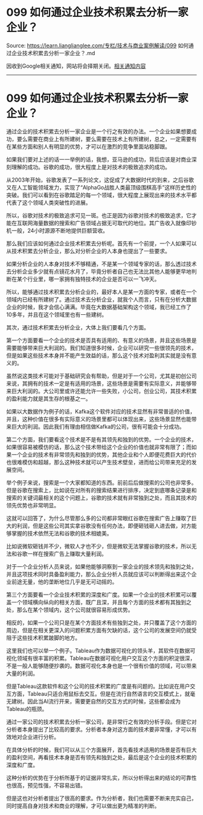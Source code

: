 # 099 如何通过企业技术积累去分析一家企业？ 

Source: https://learn.lianglianglee.com/专栏/技术与商业案例解读/099 如何通过企业技术积累去分析一家企业？.md

因收到Google相关通知，网站将会择期关闭。[相关通知内容](https://lumendatabase.org/notices/44265620)

---

# 099 如何通过企业技术积累去分析一家企业？

通过企业的技术积累去分析一家企业是一个行之有效的办法。一个企业如果想要成功，要么需要在商业上有所建树，要么需要在技术上有所建树，总之，一定需要有在某些方面和别人有明显的优势，才可以在激烈的竞争里面站稳脚跟。

如果我们要对上述的话一一举例的话，我想，亚马逊的成功，背后应该是对商业深刻理解的成功。谷歌的成功，很大程度上是对技术的极致追求的成功。

从2003年开始，谷歌发表了一系列论文，这促成了大数据时代的到来，之后谷歌又在人工智能领域发力，实现了“AlphaGo战胜人类最顶级围棋高手”这样历史性的突破。我们可以看到在谷歌踏足的每一个领域，很大程度上展现出来的技术水平都代表了这个领域人类突破性的进展。

所以，谷歌对技术的极致追求可见一斑。也正是因为谷歌对技术的极致追求，它才能在互联网海量数据的搜索和广告领域占据无可取代的地位。其广告收入就像印钞机一般，24小时源源不断地提供巨额营收。

那么我们应该如何通过企业技术积累去分析呢。首先有一个前提，一个人如果可以从技术积累去分析企业，那么对分析企业的人本身也提出了一些要求。

如果分析企业的人本身对技术不够精通，不是某一个领域专家的话，那么透过技术去分析企业多少就有点镜花水月了，毕竟分析者自己也无法比其他人能够更早地判断在某个行业里，哪一家拥有独特技术的企业是否可以一飞冲天。

所以，能够通过技术积累去分析企业的，最好本人是某一方面的专家，或者在一个领域内已经有所建树了。通过技术去分析企业，就我个人而言，只有在分析大数据企业的时候，我才会信心满满。毕竟在大数据基础架构这个领域，我已经工作了10多年，并且在这个领域里也有一些建树。

其次，通过技术积累去分析企业，大体上我们要看几个方面。

第一个方面要看一个企业的技术是否具有适用的、有意义的场景，并且这些场景是需要能够带来巨大利润的。我们知道很多时候，企业可以研究一些很领先的技术，但是如果这些技术本身并不能产生效益的话，那么这个技术对盈利其实就是没有意义的。

虽然说这类技术可能对于基础研究会有帮助，但是对于一个公司，尤其是初创公司来说，其拥有的技术一定是有适用的场景，这些场景是需要有实际意义，并能够带来巨大利润的。大公司里或许还能允许一些失败，小公司，创业公司，其技术积累的盈利能力就是其生存的根基之一。

如果以大数据作为例子的话，Kafka这个软件对应的技术显然有非常普适的价值，并且，这种价值在很多有实际意义的场景里都可以体现出来，这些场景显然也能带来巨大的利润。因此我们有理由相信做Kafka的公司，很有可能会十分成功。

第二个方面，我们要看这个技术是不是有其领先和独到的优势。一个企业的技术，如果很容易被模仿的话，那么这个技术带给这个企业的价值也就非常有限了；而如果一个企业的技术有非常领先和独到的优势，其他企业和个人即便花费巨大的代价也很难模仿和超越，那么这种技术就可以产生技术壁垒，进而给公司带来充足的发展空间。

举个例子来说，搜索是一个大家都知道的东西。前前后后做搜索的公司也非常多。但是谷歌在搜索上，比如说在对所有的搜索结果进行排序，决定到底哪条记录是和搜索的关键词最相关的这个问题上，谷歌的技术就有非常独到之处，而且其技术的领先优势也非常明显。

这就可以回答了，为什么尽管那么多的公司都非常眼红谷歌在搜索广告上赚取了巨大的利润，但是这些公司其实拿谷歌没有任何办法，即便砸钱砸人进去做，对方能够掌握的技术依然无法和谷歌的技术相媲美。

比如说微软砸钱并不少，微软人才也不少，但是微软无法掌握谷歌的技术，所以无法和谷歌一样在搜索广告上赚取大量利润。

对于一个企业分析人员来说，如果他能够洞察到一家企业的技术领先和独到之处，并且这项技术同时具备盈利能力，那么企业分析人员就应该可以判断得出来这个企业前途无量，他的垄断地位几乎是无可动摇的。

第三个方面要看一个企业技术积累的深度和广度。如果一个企业的技术积累可以覆盖一个领域横向纵向的相关方面，既广且深，并且每个方面的技术都有其独到之处，那么在某个领域内，这个公司就很容易形成优势。

相反的，如果一个公司只是在某个方面技术有些独到之处，并只覆盖了这个方面的周边，但是在相关更深入的问题积累方面有欠缺的话，这个公司的发展空间仍就受阻于这些技术积累跛脚的地方。

这里我们也可以举一个例子。Tableau作为数据可视化的领头羊，其软件在数据可视化领域有很丰富的积累。Tableau在数据可视化用户交互这个方面的积淀很深，不是一般人能够随便抄袭的。数据可视化本身也是一个很有价值的领域，可以带来大量的利润。

但是Tableau这款软件和这个公司的技术积累的广度是有问题的。比如说在用户交互方面，Tableau只适合用鼠标去交互。但是在流行自然语言的交互模式上，就毫无建树。因此当AI流行开来，需要更自然的交互方式的时候，这些都会成为Tableau的瓶颈。

通过一家公司的技术积累去分析一家公司，是非常行之有效的分析手段。但是它对分析者本身提出了比较高的要求。分析者本身对这方面的技术要非常懂，才可以有效地对企业进行分析。

在具体分析的时候，我们可以从三个方面展开，首先看技术适用的场景是否有巨大的盈利空间，再看技术本身是否有领先和独到之处，最后是这个企业的技术积累的深度和广度。

这种分析的优势在于分析所基于的证据非常扎实，所以分析得出来的结论的可靠性也很高，预见性强，不容易出错。

但是这也对分析者提出了很高的要求。作为分析者，我们也需要不断来充实自己，同时提高自身对技术和商业的理解，才可以做出更为精准的判断。
